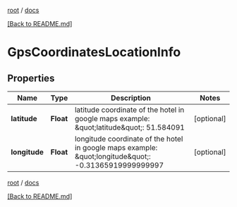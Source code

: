 [root](./../ "root") / [docs](./ "docs")

[[Back to README.md]](./../README.md "[Back to README.md]")

# GpsCoordinatesLocationInfo

## Properties

| Name | Type | Description | Notes |
|------------ | ------------- | ------------- | -------------|
|**latitude** | **Float** | latitude coordinate of the hotel in google maps example: \&quot;latitude\&quot;: 51.584091 |  [optional] |
|**longitude** | **Float** | longitude coordinate of the hotel in google maps example: \&quot;longitude\&quot;: -0.31365919999999997 |  [optional] |

[root](./../ "root") / [docs](./ "docs")

[[Back to README.md]](./../README.md "[Back to README.md]")